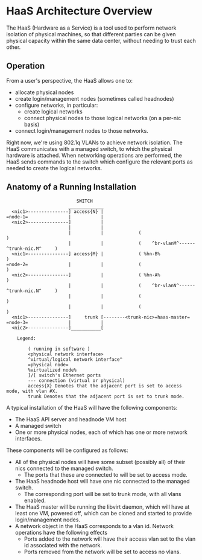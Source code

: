 # HaaS Architecture Overview

The HaaS (Hardware as a Service) is a tool used to perform network
isolation of physical machines, so that different parties can be
given physical capacity within the same data center, without needing
to trust each other.

## Operation

From a user's perspective, the HaaS allows one to:

* allocate physical nodes
* create login/management nodes (sometimes called headnodes)
* configure networks, in particular:
  * create logical networks
  * connect physical nodes to those logical networks (on a per-nic basis)
* connect login/management nodes to those networks.

Right now, we're using 802.1q VLANs to achieve network isolation. The
HaaS communicates with a managed switch, to which the physical
hardware is attached. When networking operations are performed, the
HaaS sends commands to the switch which configure the relevant ports
as needed to create the logical networks.

## Anatomy of a Running Installation


                              SWITCH
                           _____________
      <nic1>---------------] access{N} |
    =node-1=               |           |
      <nic2>---------------]           |
                           |           |
                           |           |             (                                      )
                           |           |             (    ^br-vlanM^------^trunk-nic.M^     )
      <nic1>---------------] access{M} |             ( %hn-B%                               )
    =node-2=               |           |             (                                      )
      <nic2>---------------]           |             ( %hn-A%                               )
                           |           |             (    ^br-vlanN^------^trunk-nic.N^     )
                           |           |             (                                      )
                           |           |             (                                      )
      <nic1>---------------]     trunk [--------<trunk-nic>=haas-master=
    =node-3=               |           |
      <nic2>---------------]___________[

        Legend:

            ( running in software )
            <physical network interface>
            ^virtual/logical network interface^
            =physical node=
            %virtualized node%
            ]/[ switch's Ethernet ports
            --- connection (virtual or physical)
            access{X} Denotes that the adjacent port is set to access mode, with vlan #X.
            trunk Denotes that the adjacent port is set to trunk mode.


A typical installation of the HaaS will have the following components:

* The HaaS API server and headnode VM host
* A managed switch
* One or more physical nodes, each of which has one or more network
  interfaces.

These components will be configured as follows:

* All of the physical nodes will have some subset (possibly all) of
  their nics connected to the managed switch.
  * The ports that these are connected to will be set to access mode.
* The HaaS headnode host will have one nic connected to the managed switch.
  * The corresponding port will be set to trunk mode, with all vlans
    enabled.
* The HaaS master will be running the libvirt daemon, which will have at least
  one VM, powered off, which can be cloned and started to provide
  login/management nodes.
* A network object in the HaaS corresponds to a vlan id.  Network operations
  have the following effects
  * Ports added to the network will have their access vlan set to the vlan id
    associated with the network.
  * Ports removed from the network will be set to access no vlans.
